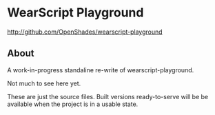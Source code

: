# WearScript Playground #
<http://github.com/OpenShades/wearscript-playground>

## About ##

A work-in-progress standaline re-write of wearscript-playground.

Not much to see here yet.

These are just the source files. Built versions ready-to-serve will be
be available when the project is in a usable state.
